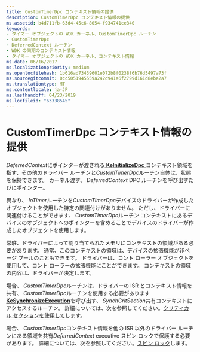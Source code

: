 ```yaml
---
title: CustomTimerDpc コンテキスト情報の提供
description: CustomTimerDpc コンテキスト情報の提供
ms.assetid: b4d711fb-63d4-45c6-8054-f934741ce340
keywords:
- タイマー オブジェクトの WDK カーネル、CustomTimerDpc ルーチン
- CustomTimerDpc
- DeferredContext ルーチン
- WDK の同期のコンテキスト情報
- タイマー オブジェクトの WDK カーネル、コンテキスト情報
ms.date: 06/16/2017
ms.localizationpriority: medium
ms.openlocfilehash: 1b616ad73439601e072b8f0238f6b76d5497a73f
ms.sourcegitcommit: 0cc5051945559a242d941a6f2799d161d8eba2a7
ms.translationtype: MT
ms.contentlocale: ja-JP
ms.lasthandoff: 04/23/2019
ms.locfileid: "63338545"
---
```

# <a name="providing-customtimerdpc-context-information"></a>CustomTimerDpc コンテキスト情報の提供





*DeferredContext*にポインターが渡される[ **KeInitializeDpc** ](https://msdn.microsoft.com/library/windows/hardware/ff552130)コンテキスト領域を指す、その他のドライバー ルーチンと*CustomTimerDpc*ルーチン自体は、状態を保持できます。 カーネル渡す、 *DeferredContext* DPC ルーチンを呼び出すたびにポインター。

異なり、 *IoTimer*ルーチンを*CustomTimerDpc*デバイスのドライバーが作成したオブジェクトを使用した特定の関連付けがありません。 ただし、ドライバーに関連付けることができます、 *CustomTimerDpc*ルーチン コンテキストにあるデバイスのオブジェクトへのポインターを含めることでデバイスのドライバーが作成したオブジェクトを使用します。

常駐、ドライバーによって割り当てられたメモリにコンテキストの領域がある必要があります。 通常、このコンテキストの領域は、デバイスの拡張機能が非ページ プールのこともできます。 ドライバーは、コント ローラー オブジェクトを使用して、コント ローラーの拡張機能にことができます。 コンテキストの領域の内容は、ドライバーが決定します。

場合、 *CustomTimerDpc*ルーチンは、ドライバーの ISR とコンテキスト情報を共有、 *CustomTimerDpc*ルーチンを使用する必要があります[ **KeSynchronizeExecution**](https://msdn.microsoft.com/library/windows/hardware/ff553302)を呼び出す、 *SynchCritSection*共有コンテキストにアクセスするルーチン。 詳細については、次を参照してください。[クリティカル セクションを使用して](using-critical-sections.md)します。

場合、 *CustomTimerDpc*コンテキスト情報を他の ISR 以外のドライバー ルーチンにある領域を共有*DeferredContext* executive スピン ロックで保護する必要があります。 詳細については、次を参照してください。[スピン ロック](spin-locks.md)します。

 

 




